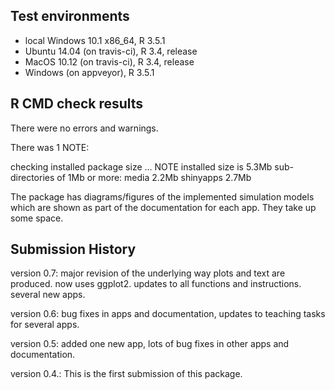 ## Test environments
* local Windows 10.1 x86_64, R 3.5.1
* Ubuntu 14.04 (on travis-ci), R 3.4, release
* MacOS 10.12 (on travis-ci), R 3.4, release
* Windows (on appveyor), R 3.5.1


## R CMD check results

There were no errors and warnings.

There was 1 NOTE:

checking installed package size ... NOTE
  installed size is  5.3Mb
  sub-directories of 1Mb or more:
    media       2.2Mb
    shinyapps   2.7Mb

The package has diagrams/figures of the implemented simulation models which are shown as part of the documentation for each app. They take up some space.




## Submission History

version 0.7: major revision of the underlying way plots and text are produced. now uses ggplot2. updates to all functions and instructions. several new apps.

version 0.6: bug fixes in apps and documentation, updates to teaching tasks for several apps.

version 0.5: added one new app, lots of bug fixes in other apps and documentation.

version 0.4.: This is the first submission of this package.
